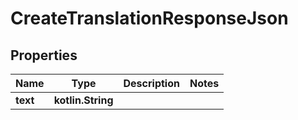 
# CreateTranslationResponseJson

## Properties
| Name | Type | Description | Notes |
| ------------ | ------------- | ------------- | ------------- |
| **text** | **kotlin.String** |  |  |



